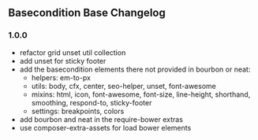 ## Basecondition Base Changelog

### 1.0.0

* refactor grid unset util collection
* add unset for sticky footer
* add the basecondition elements there not provided in bourbon or neat:
    - helpers: em-to-px
    - utils: body, cfx, center, seo-helper, unset, font-awesome
    - mixins: html, icon, font-awesome, font-size, line-height, shorthand, smoothing, respond-to, sticky-footer
    - settings: breakpoints, colors
* add bourbon and neat in the require-bower extras 
* use composer-extra-assets for load bower elements
